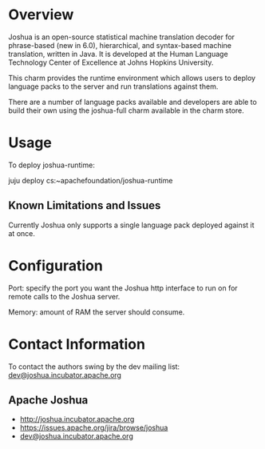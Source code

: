 # Overview

Joshua is an open-source statistical machine translation decoder for phrase-based 
(new in 6.0), hierarchical, and syntax-based machine translation, written in Java. 
It is developed at the Human Language Technology Center of Excellence at Johns 
Hopkins University.

This charm provides the runtime environment which allows users to deploy language
packs to the server and run translations against them.

There are a number of language packs available and developers are able to build
their own using the joshua-full charm available in the charm store.


# Usage

To deploy joshua-runtime:

   juju deploy cs:~apachefoundation/joshua-runtime

## Known Limitations and Issues

Currently Joshua only supports a single language pack deployed against it at once.

# Configuration

Port: specify the port you want the Joshua http interface to run on for remote
calls to the Joshua server.

Memory: amount of RAM the server should consume. 

# Contact Information

To contact the authors swing by the dev mailing list:
dev@joshua.incubator.apache.org

## Apache Joshua

  - http://joshua.incubator.apache.org
  - https://issues.apache.org/jira/browse/joshua
  - dev@joshua.incubator.apache.org

